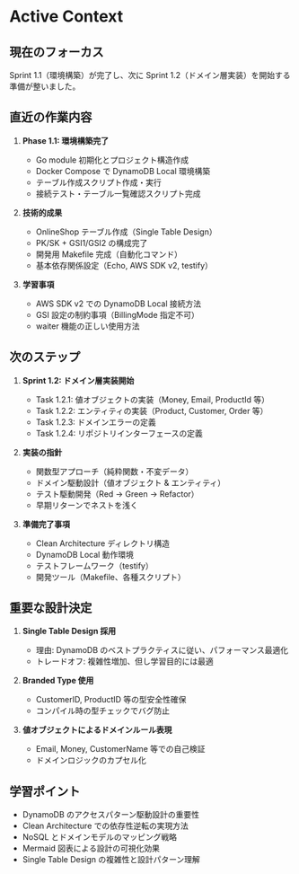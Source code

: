 # Active Context

## 現在のフォーカス

Sprint 1.1（環境構築）が完了し、次に Sprint 1.2（ドメイン層実装）を開始する準備が整いました。

## 直近の作業内容

1. **Phase 1.1: 環境構築完了**

   - Go module 初期化とプロジェクト構造作成
   - Docker Compose で DynamoDB Local 環境構築
   - テーブル作成スクリプト作成・実行
   - 接続テスト・テーブル一覧確認スクリプト完成

2. **技術的成果**

   - OnlineShop テーブル作成（Single Table Design）
   - PK/SK + GSI1/GSI2 の構成完了
   - 開発用 Makefile 完成（自動化コマンド）
   - 基本依存関係設定（Echo, AWS SDK v2, testify）

3. **学習事項**
   - AWS SDK v2 での DynamoDB Local 接続方法
   - GSI 設定の制約事項（BillingMode 指定不可）
   - waiter 機能の正しい使用方法

## 次のステップ

1. **Sprint 1.2: ドメイン層実装開始**

   - Task 1.2.1: 値オブジェクトの実装（Money, Email, ProductId 等）
   - Task 1.2.2: エンティティの実装（Product, Customer, Order 等）
   - Task 1.2.3: ドメインエラーの定義
   - Task 1.2.4: リポジトリインターフェースの定義

2. **実装の指針**

   - 関数型アプローチ（純粋関数・不変データ）
   - ドメイン駆動設計（値オブジェクト & エンティティ）
   - テスト駆動開発（Red → Green → Refactor）
   - 早期リターンでネストを浅く

3. **準備完了事項**
   - Clean Architecture ディレクトリ構造
   - DynamoDB Local 動作環境
   - テストフレームワーク（testify）
   - 開発ツール（Makefile、各種スクリプト）

## 重要な設計決定

1. **Single Table Design 採用**

   - 理由: DynamoDB のベストプラクティスに従い、パフォーマンス最適化
   - トレードオフ: 複雑性増加、但し学習目的には最適

2. **Branded Type 使用**

   - CustomerID, ProductID 等の型安全性確保
   - コンパイル時の型チェックでバグ防止

3. **値オブジェクトによるドメインルール表現**
   - Email, Money, CustomerName 等での自己検証
   - ドメインロジックのカプセル化

## 学習ポイント

- DynamoDB のアクセスパターン駆動設計の重要性
- Clean Architecture での依存性逆転の実現方法
- NoSQL とドメインモデルのマッピング戦略
- Mermaid 図表による設計の可視化効果
- Single Table Design の複雑性と設計パターン理解
